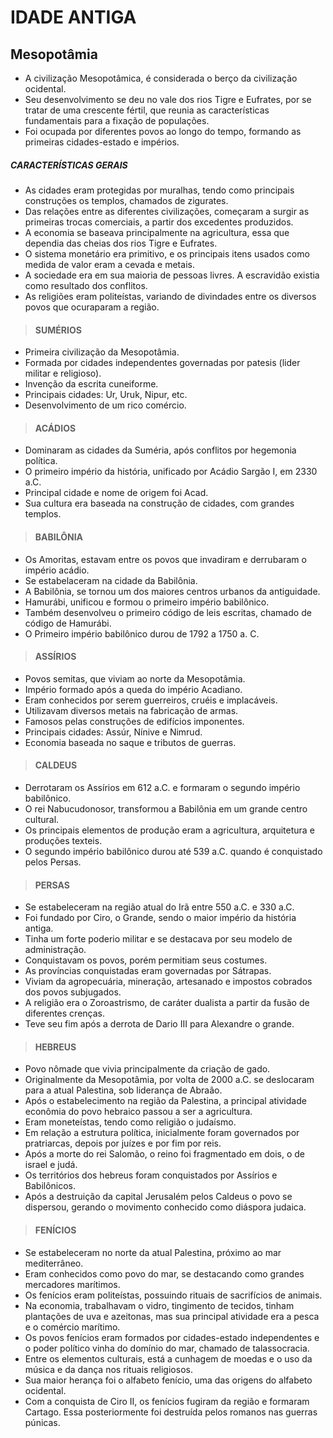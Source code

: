 # IDADE ANTIGA

## Mesopotâmia
* A civilização Mesopotâmica, é considerada o berço da civilização ocidental.
* Seu desenvolvimento se deu no vale dos rios Tigre e Eufrates, por se tratar de uma crescente fértil, que reunia as características fundamentais para a fixação de populações.
* Foi ocupada por diferentes povos ao longo do tempo, formando as primeiras cidades-estado e impérios.

##### CARACTERÍSTICAS GERAIS
* As cidades eram protegidas por muralhas, tendo como principais construções os templos, chamados de zigurates.
* Das relações entre as diferentes civilizações, começaram a surgir as primeiras trocas comerciais, a partir dos excedentes produzidos.
* A economia se baseava principalmente na agricultura, essa que dependia das cheias dos rios Tigre e Eufrates.
* O sistema monetário era primitivo, e os principais itens usados como medida de valor eram a cevada e metais.
* A sociedade era em sua maioria de pessoas livres. A escravidão existia como resultado dos conflitos.
* As religiões eram politeístas, variando de divindades entre os diversos povos que ocuraparam a região.
  
> #### SUMÉRIOS
* Primeira civilização da Mesopotâmia.
* Formada por cidades independentes governadas por patesis (lider militar e religioso).
* Invenção da escrita cuneiforme.
* Principais cidades: Ur, Uruk, Nipur, etc.
* Desenvolvimento de um rico comércio.

> #### ACÁDIOS
* Dominaram as cidades da Suméria, após conflitos por hegemonia política.
* O primeiro império da história, unificado por Acádio Sargão I, em 2330 a.C.
* Principal cidade e nome de origem foi Acad.
* Sua cultura era baseada na construção de cidades, com grandes templos.

> #### BABILÔNIA
* Os Amoritas, estavam entre os povos que invadiram e derrubaram o império acádio.
* Se estabelaceram na cidade da Babilônia.
* A Babilônia, se tornou um dos maiores centros urbanos da antiguidade.
* Hamurábi, unificou e formou o primeiro império babilônico.
* Também desenvolveu o primeiro código de leis escritas, chamado de código de Hamurábi.
* O Primeiro império babilônico durou de 1792 a 1750 a. C.

> #### ASSÍRIOS
* Povos semitas, que viviam ao norte da Mesopotâmia.
* Império formado após a queda do império Acadiano.
* Eram conhecidos por serem guerreiros, cruéis e implacáveis.
* Utilizavam diversos metais na fabricação de armas.
* Famosos pelas construções de edifícios imponentes.
* Principais cidades: Assúr, Nínive e Nimrud.
* Economia baseada no saque e tributos de guerras.

> #### CALDEUS
* Derrotaram os Assírios em 612 a.C. e formaram o segundo império babilônico.
* O rei Nabucudonosor, transformou a Babilônia em um grande centro cultural.
* Os principais elementos de produção eram a agricultura, arquitetura e produções texteis.
* O segundo império babilônico durou até 539 a.C. quando é conquistado pelos Persas.

> #### PERSAS
* Se estabeleceram na região atual do Irã entre 550 a.C. e 330 a.C.
* Foi fundado por Ciro, o Grande, sendo o maior império da história antiga.
* Tinha um forte poderio militar e se destacava por seu modelo de administração.
* Conquistavam os povos, porém permitiam seus costumes.
* As províncias conquistadas eram governadas por Sátrapas.
* Viviam da agropecuária, mineração, artesanado e impostos cobrados dos povos subjugados.
* A religião era o Zoroastrismo, de caráter dualista a partir da fusão de diferentes crenças.
* Teve seu fim após a derrota de Dario III para Alexandre o grande.

> #### HEBREUS
* Povo nômade que vivia principalmente da criação de gado.
* Originalmente da Mesopotâmia, por volta de 2000 a.C. se deslocaram para a atual Palestina, sob liderança de Abraão.
* Após o estabelecimento na região da Palestina, a principal atividade econômia do povo hebraico passou a ser a agricultura.
* Eram moneteístas, tendo como religião o judaísmo.
* Em relação a estrutura política, inicialmente foram governados por pratriarcas, depois por juízes e por fim por reis.
* Após a morte do rei Salomão, o reino foi fragmentado em dois, o de israel e judá.
* Os territórios dos hebreus foram conquistados por Assírios e Babilônicos.
* Após a destruição da capital Jerusalém pelos Caldeus o povo se dispersou, gerando o movimento conhecido como diáspora judaica.

> #### FENÍCIOS
* Se estabeleceram no norte da atual Palestina, próximo ao mar mediterrâneo.
* Eram conhecidos como povo do mar, se destacando como grandes mercadores marítimos.
* Os fenícios eram politeístas, possuindo rituais de sacrifícios de animais.
* Na economia, trabalhavam o vidro, tingimento de tecidos, tinham plantações de uva e azeitonas, mas sua principal atividade era a pesca e o comércio marítimo.
* Os povos fenícios eram formados por cidades-estado independentes e o poder político vinha do domínio do mar, chamado de talassocracia.
* Entre os elementos culturais, está a cunhagem de moedas e o uso da música e da dança nos rituais religiosos.
* Sua maior herança foi o alfabeto fenício, uma das origens do alfabeto ocidental.
* Com a conquista de Ciro II, os fenícios fugiram da região e formaram Cartago. Essa posteriormente foi destruída pelos romanos nas guerras púnicas.
